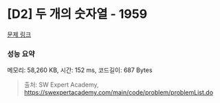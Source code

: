 # [D2] 두 개의 숫자열 - 1959 

[문제 링크](https://swexpertacademy.com/main/code/problem/problemDetail.do?contestProbId=AV5PpoFaAS4DFAUq) 

### 성능 요약

메모리: 58,260 KB, 시간: 152 ms, 코드길이: 687 Bytes



> 출처: SW Expert Academy, https://swexpertacademy.com/main/code/problem/problemList.do